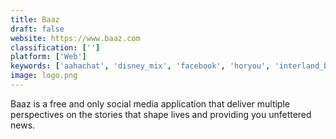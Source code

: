```yaml
---
title: Baaz
draft: false 
website: https://www.baaz.com
classification: ['']
platform: ['Web']
keywords: ['aahachat', 'disney_mix', 'facebook', 'horyou', 'interland_by_google', 'kids_app_hunt', 'kids_email', 'kids_mode', 'kidslox', 'kudos', 'mastodon', 'minds', 'monster_messenger', 'threema', 'tocomail', 'vpops', 'uproxy', 'unglue']
image: logo.png
---
```

Baaz is a free and only social media application that deliver multiple perspectives on the stories that shape lives and providing you unfettered news.